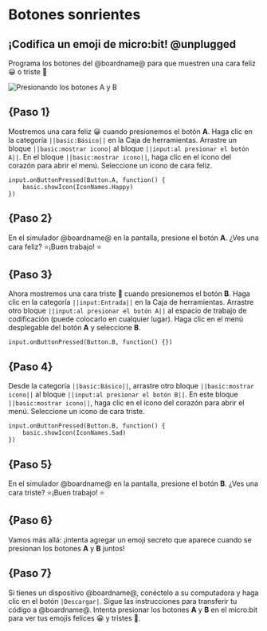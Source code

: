 # Botones sonrientes

## ¡Codifica un emoji de micro:bit! @unplugged

Programa los botones del @boardname@ para que muestren una cara feliz 😀 o triste 🙁

![Presionando los botones A y B](/static/mb/projects/smiley-buttons/sim.gif)

## {Paso 1}

Mostremos una cara feliz 😀 cuando presionemos el botón **A**.
Haga clic en la categoría ``||basic:Básico||`` en la Caja de herramientas. Arrastre un bloque ``||basic:mostrar icono|`` al bloque ``||input:al presionar el botón A||``.
En el bloque ``||basic:mostrar icono||``, haga clic en el ícono del corazón para abrir el menú. Seleccione un icono de cara feliz.

```blocks
input.onButtonPressed(Button.A, function() { 
    basic.showIcon(IconNames.Happy)
})
```

## {Paso 2}

En el simulador @boardname@ en la pantalla, presione el botón **A**. ¿Ves una cara feliz? ⭐¡Buen trabajo! ⭐

## {Paso 3}

Ahora mostremos una cara triste 🙁 cuando presionemos el botón **B**.
Haga clic en la categoría ``||input:Entrada||`` en la Caja de herramientas.
Arrastre otro bloque ``||input:al presionar el botón A||`` al espacio de trabajo de codificación (puede colocarlo en cualquier lugar).
Haga clic en el menú desplegable del botón **A** y seleccione **B**.

```blocks
input.onButtonPressed(Button.B, function() {})
```

## {Paso 4}

Desde la categoría ``||basic:Básico||``, arrastre otro bloque ``||basic:mostrar icono||`` al bloque ``||input:al presionar el botón B||``.
En este bloque ``||basic:mostrar icono||``, haga clic en el ícono del corazón para abrir el menú.
Seleccione un icono de cara triste.

```blocks
input.onButtonPressed(Button.B, function() {
    basic.showIcon(IconNames.Sad)
})
```
## {Paso 5}

En el simulador @boardname@ en la pantalla, presione el botón **B**. ¿Ves una cara triste? ⭐¡Buen trabajo! ⭐

## {Paso 6}

Vamos más allá: ¡intenta agregar un emoji secreto que aparece cuando se presionan los botones **A** y **B** juntos!

## {Paso 7}

Si tienes un dispositivo @boardname@, conéctelo a su computadora y haga clic en el botón ``|Descargar|``. Sigue las instrucciones para transferir tu código a @boardname@. Intenta presionar los botones **A** y **B** en el micro:bit para ver tus emojis felices 😀 y tristes 🙁.